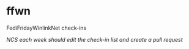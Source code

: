# ffwn
FediFridayWinlinkNet check-ins

*NCS each week should edit the check-in list and create a pull request*
